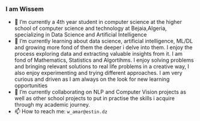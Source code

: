

<!--
**Wissemamr/Wissemamr** is a ✨ _special_ ✨ repository because its `README.md` (this file) appears on your GitHub profile. -->


### I am Wissem

- 🔭 I’m currently a 4th year student in computer science at the higher school of computer science and technology at Bejaia,Algeria, specializing in Data Science and Artificial Intelligence
- 🌱 I’m currently learning about data science, artificial intelligence, ML/DL and growing more fond of them the deeper i delve into them. I enjoy the process exploring data and extracting valuable insights from it. I am fond of Mathematics, Statistics and Algortihms. I enjoy solving problems and bringing relevant solutions to real life problems in a creative way, I also enjoy experimenting and trying different approaches. I am very curious and driven as I am always on the look for new learning opportunities 
- 👯 I’m currently collaborating on NLP and Computer Vision projects as well as other school projects to put in practise the skills i acquire through my academic journey. 
- 📫 How to reach me: `w_amar@estin.dz`






